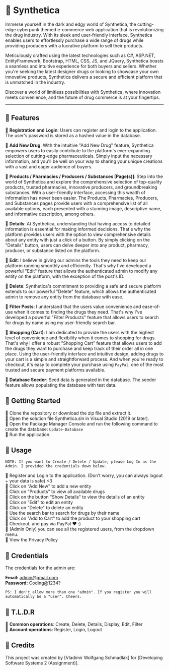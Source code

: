 # 💊 Synthetica

Immerse yourself in the dark and edgy world of Synthetica, the cutting-edge cyberpunk themed e-commerce web application that is revolutionizing the drug industry. With its sleek and user-friendly interface, Synthetica enables users to effortlessly purchase a wide range of drugs while providing producers with a lucrative platform to sell their products.<br>

Meticulously crafted using the latest technologies such as C#, ASP.NET, EntityFramework, Bootstrap, HTML, CSS, JS, and JQuery, Synthetica boasts a seamless and intuitive experience for both buyers and sellers. Whether you're seeking the latest designer drugs or looking to showcase your own innovative products, Synthetica delivers a secure and efficient platform that is unmatched in the industry.<br>

Discover a world of limitless possibilities with Synthetica, where innovation meets convenience, and the future of drug commerce is at your fingertips.

---
## 🍭 Features

🍪 <strong>Registration and Login</strong>: Users can register and login to the application. The user's password is stored as a hashed value in the database.

🍪 <strong>Add New Drug</strong>: With the intuitive "Add New Drug" feature, Synthetica empowers users to easily contribute to the platform's ever-expanding selection of cutting-edge pharmaceuticals. Simply input the necessary information, and you'll be well on your way to sharing your unique creations with a vast and eager audience of buyers.

🍪 <strong>Products / Pharmacies / Producers / Substances [Page(s)]</strong>: Step into the world of Synthetica and explore the comprehensive selection of top-quality products, trusted pharmacies, innovative producers, and groundbreaking substances. With a user-friendly interface, accessing this wealth of information has never been easier. The Products, Pharmacies, Producers, and Substances pages provide users with a comprehensive list of all available options, each presented with a stunning image, descriptive name, and informative description, among others.

🍪 <strong>Details</strong>: At Synthetica, understanding that having access to detailed information is essential for making informed decisions. That's why the platform provides users with the option to view comprehensive details about any entity with just a click of a button. By simply clicking on the "Details" button, users can delve deeper into any product, pharmacy, producer, or substance listed on the platform. 

🍪 <strong>Edit</strong>: I believe in giving our admins the tools they need to keep our platform running smoothly and efficiently. That's why I've developed a powerful "Edit" feature that allows the authenticated admin to modify any entity on the platform, with the exception of the post's ID.

🍪 <strong>Delete</strong>: Synthetica's commitment to providing a safe and secure platform extends to our powerful "Delete" feature, which allows the authenticated admin to remove any entity from the database with ease.

🍪 <strong>Filter Posts</strong>: I understand that the users value convenience and ease-of-use when it comes to finding the drugs they need. That's why I've developed a powerful "Filter Products" feature that allows users to search for drugs by name using my user-friendly search bar.

🍪 <strong>Shopping (Cart)</strong>: I am dedicated to provide the users with the highest level of convenience and flexibility when it comes to shopping for drugs. That's why I offer a robust "Shopping Cart" feature that allows users to add the drugs they want to purchase and keep track of their order all in one place. Using the user-friendly interface and intuitive design, adding drugs to your cart is a simple and straightforward process. And when you're ready to checkout, it's easy to complete your purchase using `PayPal`, one of the most trusted and secure payment platforms available.

🍪 <strong>Database Seeder</strong>: Seed data is generated in the database. The seeder feature allows populating the database with test data.

## 🥐 Getting Started

🥝 Clone the repository or download the zip file and extract it.<br>
🥝 Open the solution file Synthetica.sln in Visual Studio (2019 or later).<br>
🥝 Open the Package Manager Console and run the following command to create the database: `Update-Database`<br>
🥝 Run the application.<br>

## 🥨 Usage

`NOTE: If you want to Create / Delete / Update, please Log In as the Admin. I provided the credentials down below.`

🍤 Register and Login to the application. (Don't worry, you can always logout + your data is safe) <3<br>
🍤 Click on "Add New" to add a new entity<br>
🍤 Click on "Products" to view all available drugs<br>
🍤 Click on the button "Show Details" to view the details of an entity<br>
🍤 Click on "Edit" to edit an entity<br>
🍤 Click on "Delete" to delete an entity<br>
🍤 Use the search bar to search for drugs by their name<br>
🍤 Click on "Add to Cart" to add the product to your shopping cart<br>
🍤 Checkout, and pay via PayPal ❤️ :)<br>
🍤 (Admin Only) you can see all the registered users, from the dropdown menu.<br>
🍤 View the Privacy Policy<br>

## 🥞 Credentials

The credentials for the admin are:<br>

<strong>Email:</strong>     admin@gmail.com<br>
<strong>Password:</strong>  Coding@1234?<br>

`PS: I don't allow more than one "admin". If you register you will automatically be a "user". Cheers.`

## 🥖 T.L.D.R

🥮 <strong>Common operations</strong>: Create, Delete, Details, Display, Edit, Filter<br>
🥮 <strong>Account operations</strong>: Register, Login, Logout

## 🍣 Credits

This project was created by [Vladimir Wolfgang Schmadlak] for [Developing Software Systems 2 (Assignment)].

